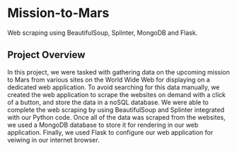 # Mission-to-Mars
Web scraping using BeautifulSoup, Splinter, MongoDB and Flask.

## Project Overview
In this project, we were tasked with gathering data on the upcoming mission to Mars from various sites on the World Wide Web for displaying on a dedicated web application. To avoid searching for this data manually, we created the web application to scrape the websites on demand with a click of a button, and store the data in a noSQL database. We were able to complete the web scraping by using BeautifulSoup and Splinter integrated with our Python code. Once all of the data was scraped from the websites, we used a MongoDB database to store it for rendering in our web application. Finally, we used Flask to configure our web application for veiwing in our internet browser.
